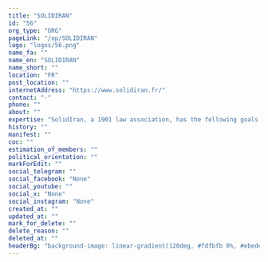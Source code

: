 ```yaml
---
title: "SOLIDIRAN"
id: "56"
org_type: "ORG"
pageLink: "/op/SOLIDIRAN"
logo: "logos/56.png"
name_fa: ""
name_en: "SOLIDIRAN"
name_short: ""
location: "FR"
post_location: ""
internetAddress: "https://www.solidiran.fr/"
contact: "-"
phone: ""
about: ""
expertise: "SolidIran, a 1901 law association, has the following goals:Make the voices for democracy in Iran heard Support and promote actions in France Show solidarity with Iranians during their stay in France Promote Persian and Iranian culture More information and content coming soon!"
history: ""
manifest: ""
coc: ""
estimation_of_members: ""
political_orientation: ""
markForEdit: ""
social_telegram: ""
social_facebook: "None"
social_youtube: ""
social_x: "None"
social_instagram: "None"
created_at: ""
updated_at: ""
mark_for_delete: ""
delete_reason: ""
deleted_at: ""
headerBg: "background-image: linear-gradient(120deg, #fdfbfb 0%, #ebedee 100%);"
---
```

